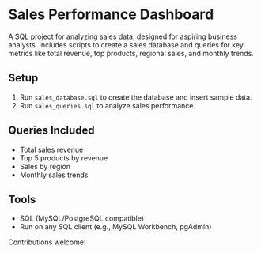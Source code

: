 # Sales Performance Dashboard

A SQL project for analyzing sales data, designed for aspiring business analysts. Includes scripts to create a sales database and queries for key metrics like total revenue, top products, regional sales, and monthly trends.

## Setup
1. Run `sales_database.sql` to create the database and insert sample data.
2. Run `sales_queries.sql` to analyze sales performance.

## Queries Included
- Total sales revenue
- Top 5 products by revenue
- Sales by region
- Monthly sales trends

## Tools
- SQL (MySQL/PostgreSQL compatible)
- Run on any SQL client (e.g., MySQL Workbench, pgAdmin)

Contributions welcome!
